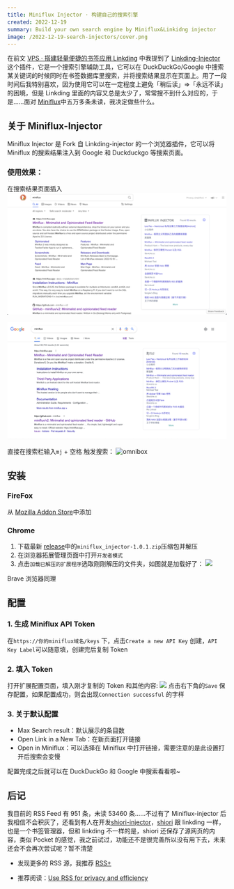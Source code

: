```yaml
---
title: Miniflux Injector · 构建自己的搜索引擎
created: 2022-12-19
summary: Build your own search engine by Miniflux&Linkidng injector
image: /2022-12-19-search-injectors/cover.png
---
```


在前文 [VPS · 搭建轻量便捷的书签应用 Linkding](/2022-12-18-linkding-intro) 中我提到了 [Linkding-Injector](https://github.com/Fivefold/linkding-injector) 这个插件，它是一个搜索引擎辅助工具，它可以在 DuckDuckGo/Google 中搜索某关键词的时候同时在书签数据库里搜索，并将搜索结果显示在页面上。用了一段时间后我特别喜欢，因为使用它可以在一定程度上避免「稍后读」=>「永远不读」的困境，但是 Linkding 里面的内容又总是太少了，常常搜不到什么对应的，于是……面对 [Miniflux](https://miniflux.app/)中五万多条未读，我决定做些什么。

## 关于 Miniflux-Injector

<script lang="ts">
  import Github from '$lib/components/extra/github.svelte'
</script>

<Github user='sevichecc' repo='miniflux-injector'/>

Miniflux Injector 是 Fork 自 Linkding-injector 的一个浏览器插件，它可以将 Miniflux 的搜索结果注入到 Google 和 Duckduckgo 等搜索页面。

### 使用效果：

在搜索结果页面插入
![duckduckgo](https://github.com/Sevichecc/miniflux-injector/raw/main/docs/duckduckgo.png)

![google](https://github.com/Sevichecc/miniflux-injector/raw/main/docs/google.png)

直接在搜索栏输入`mj` + 空格 触发搜索：
![omnibox](/2022-12-19-search-injectors/omnibox.png)

## 安装

### FireFox

从 [Mozilla Addon Store](https://addons.mozilla.org/zh-CN/firefox/addon/miniflux-injector/)中添加

### Chrome

1. 下载最新 [release](https://github.com/Sevichecc/miniflux-injector/releases/tag/v1.0.1)中的`miniflux_injector-1.0.1.zip`压缩包并解压
2. 在浏览器拓展管理页面中打开`开发者模式`
3. 点击`加载已解压的扩展程序`选取刚刚解压的文件夹，如图就是加载好了：
   ![](/2022-12-19-search-injectors/setting.png)

Brave 浏览器同理

## 配置

### 1. 生成 Miniflux API Token

在`https://你的miniflux域名/keys` 下，点击`Create a new API Key` 创建，`API Key Label`可以随意填，创建完后复制 Token

### 2. 填入 Token

打开扩展配置页面，填入刚才复制的 Token 和其他内容:
![](/2022-12-19-search-injectors/config.png)
点击右下角的`Save` 保存配置，如果配置成功，则会出现`Connection successful` 的字样

### 3. 关于默认配置

- Max Search result：默认展示的条目数
- Open Link in a New Tab：在新页面打开链接
- Open in Miniflux：可以选择在 Miniflux 中打开链接，需要注意的是此设置打开后搜索会变慢

配置完成之后就可以在 DuckDuckGo 和 Google 中搜索看看啦~

## 后记

我目前的 RSS Feed 有 951 条，未读 53460 条……不过有了 Miniflux-injector 后我相信不会积灰了，还看到有人在开发[shiori-injector](https://github.com/tezlm/shiori-injector)，[shiori](https://github.com/go-shiori/shiori) 跟 linkding 一样，也是一个书签管理器，但和 linkding 不一样的是，shiori 还保存了源网页的内容，类似 Pocket 的感觉，我之前试过，功能还不是很完善所以没有用下去，未来还会不会再次尝试呢？暂不清楚

- 发现更多的 RSS 源，我推荐 [RSS+](https://greasyfork.org/zh-CN/scripts/373252-rss-show-site-all-rss)

- 推荐阅读：[Use RSS for privacy and efficiency](https://rsapkf.org/weblog/q2z)
